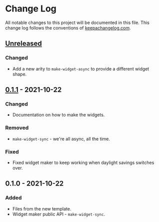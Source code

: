 # Change Log
All notable changes to this project will be documented in this file. This change log follows the conventions of [keepachangelog.com](http://keepachangelog.com/).

## [Unreleased]
### Changed
- Add a new arity to `make-widget-async` to provide a different widget shape.

## [0.1.1] - 2021-10-22
### Changed
- Documentation on how to make the widgets.

### Removed
- `make-widget-sync` - we're all async, all the time.

### Fixed
- Fixed widget maker to keep working when daylight savings switches over.

## 0.1.0 - 2021-10-22
### Added
- Files from the new template.
- Widget maker public API - `make-widget-sync`.

[Unreleased]: https://sourcehost.site/your-name/chatbotclojure/compare/0.1.1...HEAD
[0.1.1]: https://sourcehost.site/your-name/chatbotclojure/compare/0.1.0...0.1.1
